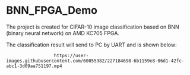 # BNN_FPGA_Demo
The project is created for CIFAR-10 image classification based on BNN (binary neural network) on AMD KC705 FPGA.

The classification result will send to PC by UART and is shown below:

                      https://user-images.githubusercontent.com/60055382/227184698-6b1159e8-06d1-42fc-abc1-3d09aa751197.mp4

